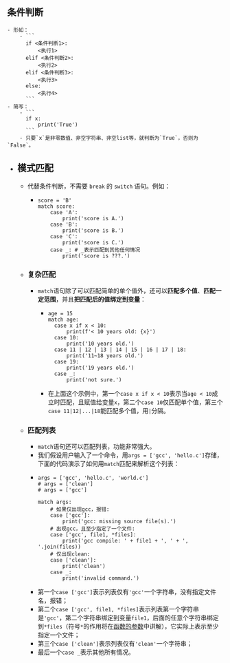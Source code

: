 ## 条件判断
	- 形如：
		- ```
		  if <条件判断1>:
		      <执行1>
		  elif <条件判断2>:
		      <执行2>
		  elif <条件判断3>:
		      <执行3>
		  else:
		      <执行4>
		  ```
	- 简写：
		- ```
		  if x:
		      print('True')
		  ```
		- 只要`x`是非零数值、非空字符串、非空list等，就判断为`True`，否则为`False`。
- ## 模式匹配
	- 代替条件判断，不需要 `break` 的 `switch` 语句。例如：
		- ```
		  score = 'B'
		  match score:
		      case 'A':
		          print('score is A.')
		      case 'B':
		          print('score is B.')
		      case 'C':
		          print('score is C.')
		      case _: # _表示匹配到其他任何情况
		          print('score is ???.')
		  ```
	- ### 复杂匹配
		- `match`语句除了可以匹配简单的单个值外，还可以**匹配多个值**、**匹配一定范围**，并且**把匹配后的值绑定到变量**：
			- ```
			  age = 15
			  match age:
			    case x if x < 10:
			        print(f'< 10 years old: {x}')
			    case 10:
			        print('10 years old.')
			    case 11 | 12 | 13 | 14 | 15 | 16 | 17 | 18:
			        print('11~18 years old.')
			    case 19:
			        print('19 years old.')
			    case _:
			        print('not sure.')
			  ```
			- 在上面这个示例中，第一个`case x if x < 10`表示当`age < 10`成立时匹配，且赋值给变量`x`，第二个`case 10`仅匹配单个值，第三个`case 11|12|...|18`能匹配多个值，用`|`分隔。
	- ### 匹配列表
		- `match`语句还可以匹配列表，功能非常强大。
		- 我们假设用户输入了一个命令，用`args = ['gcc', 'hello.c']`存储，下面的代码演示了如何用`match`匹配来解析这个列表：
		- ```
		  args = ['gcc', 'hello.c', 'world.c']
		  # args = ['clean']
		  # args = ['gcc']
		  
		  match args:
		      # 如果仅出现gcc，报错:
		      case ['gcc']:
		          print('gcc: missing source file(s).')
		      # 出现gcc，且至少指定了一个文件:
		      case ['gcc', file1, *files]:
		          print('gcc compile: ' + file1 + ', ' + ', '.join(files))
		      # 仅出现clean:
		      case ['clean']:
		          print('clean')
		      case _:
		          print('invalid command.')
		  ```
		- 第一个`case ['gcc']`表示列表仅有`'gcc'`一个字符串，没有指定文件名，报错；
		- 第二个`case ['gcc', file1, *files]`表示列表第一个字符串是`'gcc'`，第二个字符串绑定到变量`file1`，后面的任意个字符串绑定到`*files`（符号`*`的作用将在[函数的参数](https://liaoxuefeng.com/books/python/function/parameter/index.html)中讲解），它实际上表示至少指定一个文件；
		- 第三个`case ['clean']`表示列表仅有`'clean'`一个字符串；
		- 最后一个`case _`表示其他所有情况。
